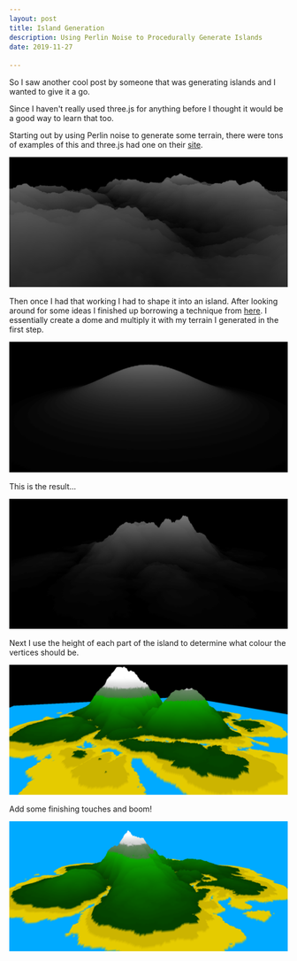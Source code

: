 ```yaml
---
layout: post
title: Island Generation
description: Using Perlin Noise to Procedurally Generate Islands
date: 2019-11-27

---
```


So I saw another cool post by someone that was generating islands and I wanted to give it a go.

Since I haven't really used three.js for anything before I thought it would be a good way to learn that too.

Starting out by using Perlin noise to generate some terrain, there were tons of examples of this and three.js had one on their [site](https://threejs.org/examples/?q=terr#webgl_geometry_terrain).

![](/public/images/island2.png)

Then once I had that working I had to shape it into an island. After looking around for some ideas I finished up borrowing a technique from [here](https://jobtalle.com/layered_voxel_rendering.html). I essentially create a dome and multiply it with my terrain I generated in the first step.

![](/public/images/island1.png)

This is the result...

![](/public/images/island3.png)

Next I use the height of each part of the island to determine what colour the vertices should be.

![](/public/images/island4.png)

Add some finishing touches and boom!

![](/public/images/island5.png)